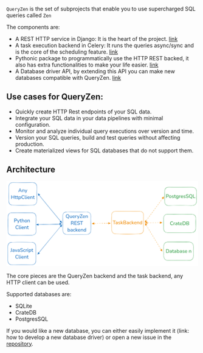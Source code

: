`QueryZen` is the set of subprojects that enable you to use supercharged SQL queries called `Zen`

The components are:

- A REST HTTP service in Django: It is the heart of the project. 
[link](https://github.com/surister/queryzen/tree/master/queryzen-api)
- A task execution backend in Celery: It runs the queries async/sync and is the core of the
  scheduling feature. [link](https://github.com/surister/queryzen/blob/master/queryzen-api/apps/core/tasks.py)
- Pythonic package to programmatically use the HTTP REST backed, it also has extra functionalities
to make your life easier. [link](https://github.com/surister/queryzen/tree/master/queryzen-client)
- A Database driver API, by extending this API you can make new databases compatible with QueryZen. [link](https://github.com/surister/queryzen/tree/master/queryzen-api/databases)

## Use cases for QueryZen:

* Quickly create HTTP Rest endpoints of your SQL data. 
* Integrate your SQL data in your data pipelines with minimal configuration.
* Monitor and analyze individual query executions over version and time.
* Version your SQL queries, build and test queries without affecting production.
* Create materialized views for SQL databases that do not support them.

## Architecture
![img.png](img.png)

The core pieces are the QueryZen backend and the task backend, any HTTP client can be used.

Supported databases are:
* SQLite
* CrateDB
* PostgresSQL

If you would like a new database, you can either easily implement it
(link: how to develop a new database driver) or open a new issue
in the [repository](https://github.com/surister/queryzen/issues).